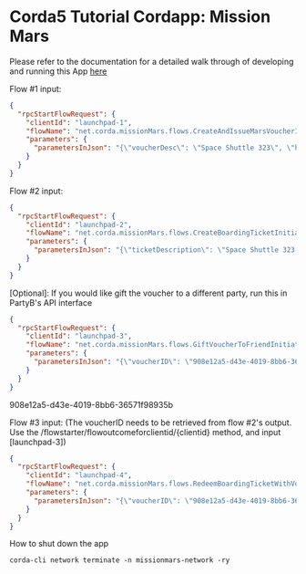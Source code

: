 # Corda5 Tutorial Cordapp: Mission Mars

Please refer to the documentation for a detailed walk through of developing and running this App [here](https://docs.r3.com/en/platform/corda/5.0-dev-preview-1/tutorials/building-cordapp/c5-basic-cordapp-intro.html)

Flow #1 input:
```json
{
  "rpcStartFlowRequest": {
    "clientId": "launchpad-1", 
    "flowName": "net.corda.missionMars.flows.CreateAndIssueMarsVoucherInitiator", 
    "parameters": { 
      "parametersInJson": "{\"voucherDesc\": \"Space Shuttle 323\", \"holder\": \"C=US, L=New York, O=Peter, OU=INC\"}" 
    } 
  } 
}
```
Flow #2 input:
```json
{
  "rpcStartFlowRequest": {
    "clientId": "launchpad-2", 
    "flowName": "net.corda.missionMars.flows.CreateBoardingTicketInitiator", 
    "parameters": { 
      "parametersInJson": "{\"ticketDescription\": \"Space Shuttle 323 - Seat 16B\", \"daysUntilLaunch\": \"10\"}" 
    } 
  } 
}
```

[Optional]: If you would like gift the voucher to a different party, run this in PartyB's API interface
```json
{
  "rpcStartFlowRequest": {
    "clientId": "launchpad-3", 
    "flowName": "net.corda.missionMars.flows.GiftVoucherToFriendInitiator", 
    "parameters": {
      "parametersInJson": "{\"voucherID\": \"908e12a5-d43e-4019-8bb6-36571f98935b\", \"holder\": \"C=US, L=San Diego, O=Friend, OU=LLC\"}"
    } 
  } 
}
```
908e12a5-d43e-4019-8bb6-36571f98935b

Flow #3 input: (The voucherID needs to be retrieved from flow #2's output. Use the /flowstarter/flowoutcomeforclientid/{clientid} method, and input [launchpad-3])
```json
{
  "rpcStartFlowRequest": {
    "clientId": "launchpad-4", 
    "flowName": "net.corda.missionMars.flows.RedeemBoardingTicketWithVoucherInitiator", 
    "parameters": { 
      "parametersInJson": "{\"voucherID\": \"908e12a5-d43e-4019-8bb6-36571f98935b\", \"holder\": \"C=US, L=San Diego, O=Friend, OU=LLC\"}" 
    } 
  } 
}
```

How to shut down the app
```
corda-cli network terminate -n missionmars-network -ry
```

